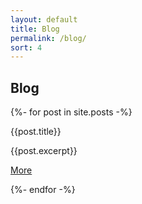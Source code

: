 ```yaml
---
layout: default
title: Blog
permalink: /blog/
sort: 4
---
```



## Blog

<div>
{%- for post in site.posts -%}

  {{post.title}}

  {{post.excerpt}}

  <a href="{{site.baseurl}}{{post.url}}">More</a>

{%- endfor -%}
</div>
